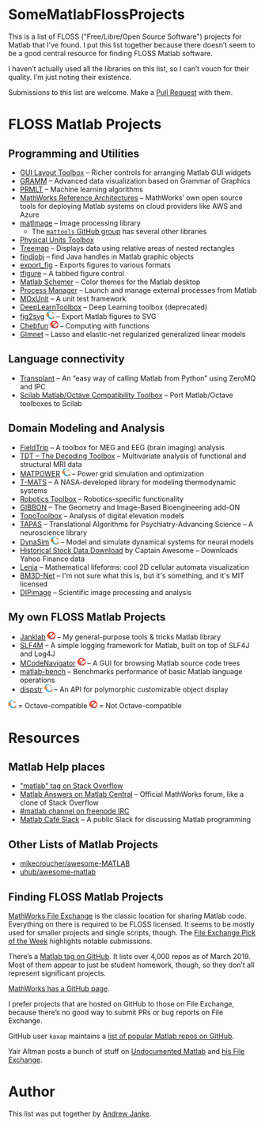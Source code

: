 SomeMatlabFlossProjects
=======================

This is a list of FLOSS ("Free/Libre/Open Source Software") projects for Matlab that I’ve found.
I put this list together because there doesn’t seem to be a good central resource for finding FLOSS Matlab software.

I haven’t actually used all the libraries on this list, so I can’t vouch for their quality.
I’m just noting their existence.

Submissions to this list are welcome.
Make a [Pull Request](https://github.com/apjanke/SomeMatlabFlossProjects/pulls) with them.

# FLOSS Matlab Projects

## Programming and Utilities

* [GUI Layout Toolbox](https://www.mathworks.com/matlabcentral/fileexchange/47982-gui-layout-toolbox) – Richer controls for arranging Matlab GUI widgets
* [GRAMM](https://github.com/piermorel/gramm) – Advanced data visualization based on Grammar of Graphics
* [PRMLT](https://github.com/PRML/PRMLT) – Machine learning algorithms
* [MathWorks Reference Architectures](https://github.com/mathworks-ref-arch) – MathWorks’ own open source tools for deploying Matlab systems on cloud providers like AWS and Azure
* [matImage](https://github.com/mattools/matImage) – Image processing library
  * The [`mattools` GitHub group](https://github.com/mattools) has several other libraries
* [Physical Units Toolbox](https://www.mathworks.com/matlabcentral/fileexchange/38977-physical-units-toolbox)
* [Treemap](https://www.mathworks.com/matlabcentral/fileexchange/17192-treemap) – Displays data using relative areas of nested rectangles
* [findjobj](https://www.mathworks.com/matlabcentral/fileexchange/14317-findjobj-find-java-handles-of-matlab-graphic-objects) – find Java handles in Matlab graphic objects
* [export_fig](https://www.mathworks.com/matlabcentral/fileexchange/23629-export_fig) - Exports figures to various formats
* [tfigure](https://github.com/curtisma/MATLAB_tfigure) – A tabbed figure control
* [Matlab Schemer](https://github.com/scottclowe/matlab-schemer) – Color themes for the Matlab desktop
* [Process Manager](https://www.mathworks.com/matlabcentral/fileexchange/48164-process-manager) – Launch and manage external processes from Matlab
* [MOxUnit](https://github.com/MOxUnit/MOxUnit) – A unit test framework
* [DeepLearnToolbox](https://github.com/rasmusbergpalm/DeepLearnToolbox) – Deep Learning toolbox (deprecated)
* [fig2svg](https://github.com/kupiqu/fig2svg) ![Octave Compatible][octave] – Export Matlab figures to SVG
* [Chebfun](http://www.chebfun.org/) ![Not Octave Compatible][no-octave] – Computing with functions
* [Glmnet](https://web.stanford.edu/~hastie/glmnet_matlab/index.html) – Lasso and elastic-net regularized generalized linear models

## Language connectivity

* [Transplant](https://github.com/bastibe/transplant) – An “easy way of calling Matlab from Python” using ZeroMQ and IPC
* [Scilab Matlab/Octave Compatibility Toolbox](https://atoms.scilab.org/toolboxes/moc_toolbox/0.3.2) – Port Matlab/Octave toolboxes to Scilab

## Domain Modeling and Analysis

* [FieldTrip](http://www.fieldtriptoolbox.org/) – A toolbox for MEG and EEG (brain imaging) analysis
* [TDT – The Decoding Toolbox](https://sites.google.com/site/tdtdecodingtoolbox/) – Multivariate analysis of functional and structural MRI data
* [MATPOWER](http://www.pserc.cornell.edu/matpower/) ![Octave Compatible][octave] – Power grid simulation and optimization
* [T-MATS](https://github.com/nasa/T-MATS) – A NASA-developed library for modeling thermodynamic systems
* [Robotics Toolbox](https://github.com/petercorke/robotics-toolbox-matlab) – Robotics-specific functionality
* [GIBBON](https://www.gibboncode.org/) – The Geometry and Image-Based Bioengineering add-ON
* [TopoToolbox](https://topotoolbox.wordpress.com/topotoolbox/) – Analysis of digital elevation models
* [TAPAS](https://github.com/translationalneuromodeling/tapas) – Translational Algorithms for Psychiatry-Advancing Science – A neuroscience library
* [DynaSim](https://github.com/DynaSim/DynaSim) ![Octave Compatible][octave] – Model and simulate dynamical systems for neural models
* [Historical Stock Data Download](https://www.mathworks.com/matlabcentral/fileexchange/37502-historical-stock-data-download-alternate-method) by Captain Awesome – Downloads Yahoo Finance data
* [Lenia](https://github.com/Chakazul/Lenia) – Mathematical lifeforms: cool 2D cellular automata visualization
* [BM3D-Net](https://github.com/legendongary/BM3D-Net) – I'm not sure what this is, but it's something, and it's MIT licensed
* [DIPimage](http://www.diplib.org/) – Scientific image processing and analysis

## My own FLOSS Matlab Projects

* [Janklab](https://github.com/apjanke/janklab) ![Not Octave Compatible][no-octave] – My general-purpose tools & tricks Matlab library
* [SLF4M](https://github.com/apjanke/SLF4M) – A simple logging framework for Matlab, built on top of SLF4J and Log4J
* [MCodeNavigator](https://github.com/apjanke/MCodeNavigator) ![Not Octave Compatible][no-octave] – A GUI for browsing Matlab source code trees
* [matlab-bench](https://github.com/apjanke/matlab-bench) – Benchmarks performance of basic Matlab language operations
* [dispstr](https://github.com/apjanke/dispstr) ![Octave Compatible][octave] – An API for polymorphic customizable object display

![Octave Compatible][octave] = Octave-compatible
![Not Octave Compatible][no-octave] = Not Octave-compatible

# Resources

## Matlab Help places

* ["matlab" tag on Stack Overflow](https://stackoverflow.com/questions/tagged/matlab)
* [Matlab Answers on Matlab Central](https://www.mathworks.com/matlabcentral/answers/index/) – Official MathWorks forum, like a clone of Stack Overflow
* [#matlab channel on freenode IRC](https://matlab-freenode.fandom.com/wiki/Matlab_on_Freenode_Wiki)
* [Matlab Café Slack](https://matlabcafe.slack.com) – A public Slack for discussing Matlab programming

## Other Lists of Matlab Projects

* [mikecroucher/awesome-MATLAB](https://github.com/mikecroucher/awesome-MATLAB)
* [uhub/awesome-matlab](https://github.com/uhub/awesome-matlab)

## Finding FLOSS Matlab Projects

[MathWorks File Exchange](https://www.mathworks.com/matlabcentral/fileexchange/) is the classic location for sharing Matlab code.
Everything on there is required to be FLOSS licensed.
It seems to be mostly used for smaller projects and single scripts, though.
The [File Exchange Pick of the Week](https://blogs.mathworks.com/pick/) highlights notable submissions.

There’s a [Matlab tag on GitHub](https://github.com/topics/matlab).
It lists over 4,000 repos as of March 2019.
Most of them appear to just be student homework, though, so they don’t all represent significant projects.

[MathWorks has a GitHub page](https://github.com/mathworks).

I prefer projects that are hosted on GitHub to those on File Exchange, because there’s no good way to submit PRs or bug reports on File Exchange.

GitHub user `kaxap` maintains a [list of popular Matlab repos on GitHub](https://github.com/kaxap/arl/blob/master/README-MATLAB.md).

Yair Altman posts a bunch of stuff on [Undocumented Matlab](https://undocumentedmatlab.com/) and [his File Exchange](https://www.mathworks.com/matlabcentral/fileexchange/?term=authorid%3A27420).

# Author

This list was put together by [Andrew Janke](https://apjanke.net).

[octave]: images/octave-16px.png "Octave Compatible"
[no-octave]: images/no-octave-16px.png "Not Octave Compatible"
